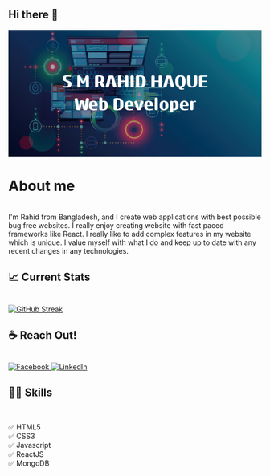 ## Hi there 👋

<img src="/images/banner.png" />

# About me

<br/>
I'm Rahid from Bangladesh, and I create web applications with best possible bug free websites. I really enjoy creating website with fast paced frameworks like React. I really like to add complex features in my website which is unique. I value myself with what I do and keep up to date with any recent changes in any technologies.

## :chart_with_upwards_trend: Current Stats

<br/>
<a href="https://git.io/streak-stats"><img src="https://streak-stats.demolab.com?user=bdonti" alt="GitHub Streak" /></a>

## ☕ Reach Out!

<br/>
<a href="https://www.facebook.com/rahid.onti/" target="_blank">
  <img src="https://upload.wikimedia.org/wikipedia/commons/5/51/Facebook_f_logo_%282019%29.svg" alt="Facebook" width="30" height="30">
</a>
<a href="https://www.linkedin.com/in/sm-rahid-haque-43bb232ab/" target="_blank">
  <img src="https://upload.wikimedia.org/wikipedia/commons/8/81/LinkedIn_icon.svg" alt="LinkedIn" width="30" height="30">
</a>

## 👨‍💻 Skills

<br/>

✅ HTML5 <br>
✅ CSS3 <br>
✅ Javascript <br>
✅ ReactJS <br>
✅ MongoDB <br>
